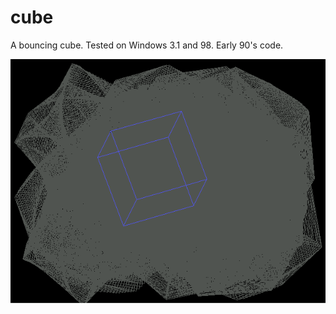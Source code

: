 # cube
A bouncing cube. Tested on Windows 3.1 and 98. Early 90's code.

![Alt text](screenshot.png?raw=true)
